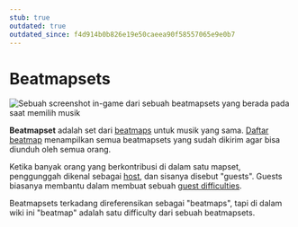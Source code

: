 ```yaml
---
stub: true
outdated: true
outdated_since: f4d914b0b826e19e50caeea90f58557065e9e0b7
---
```


# Beatmapsets

![Sebuah screenshot in-game dari sebuah beatmapsets yang berada pada saat memilih musik](img/in-game.jpg "Beatmapsets oleh Sing \"nanobii - popsicle beach\"")

**Beatmapset** adalah set dari [beatmaps](/wiki/Beatmap) untuk musik yang sama. [Daftar beatmap](https://osu.ppy.sh/beatmapsets) menampilkan semua beatmapsets yang sudah dikirim agar bisa diunduh oleh semua orang.

Ketika banyak orang yang berkontribusi di dalam satu mapset, penggunggah dikenal sebagai [host](Beatmapset_host), dan sisanya disebut "guests". Guests biasanya membantu dalam membuat sebuah [guest difficulties](Guest_difficulty).

Beatmapsets terkadang direferensikan sebagai "beatmaps", tapi di dalam wiki ini "beatmap" adalah satu difficulty dari sebuah beatmapsets.
